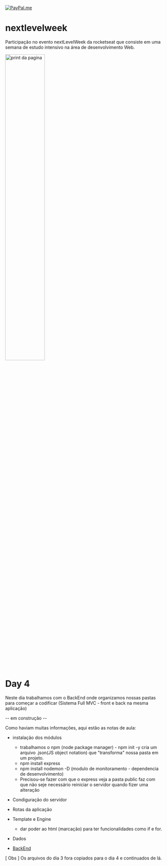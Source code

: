 [![PayPal.me](https://img.shields.io/badge/paypal-donate-119fde.svg)](https://www.paypal.com/cgi-bin/webscr?cmd=_donations&business=5EYBZRRUNZ7UA&currency_code=BRL&source=url)

# nextlevelweek
Participação no evento nextLevelWeek da rocketseat que consiste em uma semana de estudo intensivo na área de desenvolvimento Web.

<img src="modal.png" alt="print da pagina" width="50%"/>


# Day 4

Neste dia trabalhamos com o BackEnd onde organizamos nossas pastas para começar a codificar (Sistema Full MVC - front e back na mesma aplicação) 

-- em construção --

Como haviam muitas informações, aqui estão as notas de aula:

* instalação dos módulos
    -   trabalhamos o npm (node package manager) - npm init -y
cria um arquivo .json(JS object notation) que "transforma" nossa pasta em um projeto.
    - npm install express
    - npm install nodemon -D (modulo de monitoramento -  dependencia de desenvolvimento)
    - Precisou-se fazer com que o express veja a pasta public
faz com que não seje necessário reiniciar o servidor quando fizer uma alteração

* Condiguração do servidor
* Rotas da aplicação
* Template e Engine
    - dar poder ao html (marcação) para ter funcionalidades como if e for.
* Dados

* [ BackEnd ](https://www.notion.so/Back-end-a5747fd6bfa34e799e6e0ded51f5ec63)


[ Obs ] Os arquivos do dia 3 fora copiados para o dia 4 e continuados de lá.
